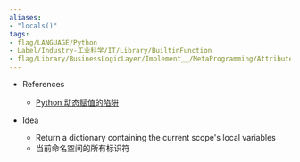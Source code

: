 ```yaml
---
aliases:
- "locals()"
tags:
- flag/LANGUAGE/Python
- Label/Industry-工业科学/IT/Library/BuiltinFunction
- flag/Library/BusinessLogicLayer/Implement__/MetaProgramming/Attribute/Namespace
---
```


- References
    - [Python 动态赋值的陷阱](https://mp.weixin.qq.com/s?__biz=MzUyOTk2MTcwNg==&mid=2247484021&idx=1&sn=9e6859f4f299bc9669a8aa1da6b3cb08&scene=21#wechat_redirect)

- Idea
    - Return a dictionary containing the current scope's local variables
    - 当前命名空间的所有标识符
